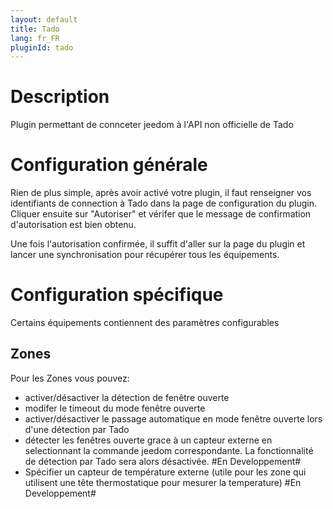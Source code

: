 ```yaml
---
layout: default
title: Tado
lang: fr_FR
pluginId: tado
---
```


# Description 

Plugin permettant de connceter jeedom à l'API non officielle de Tado

# Configuration générale

Rien de plus simple, après avoir activé votre plugin, il faut renseigner vos 
identifiants de connection à Tado dans la page de configuration du plugin.
Cliquer ensuite sur "Autoriser" et vérifer que le message de confirmation 
d'autorisation est bien obtenu.

Une fois l'autorisation confirmée, il suffit d'aller sur la page du plugin
et lancer une synchronisation pour récupérer tous les équipements.

# Configuration spécifique

Certains équipements contiennent des paramètres configurables

## Zones

Pour les Zones vous pouvez:
-   activer/désactiver la détection de fenêtre ouverte
-   modifer le timeout du mode fenêtre ouverte
-   activer/désactiver le passage automatique en mode fenêtre ouverte lors 
	d'une détection par Tado
-   détecter les fenêtres ouverte grace à un capteur externe en
	selectionnant la commande jeedom correspondante. La fonctionnalité de 
	détection par Tado sera alors désactivée. #En Developpement#
-   Spécifier un capteur de température externe (utile pour les zone qui
	utilisent une tête thermostatique pour mesurer la temperature) 
	#En Developpement#


